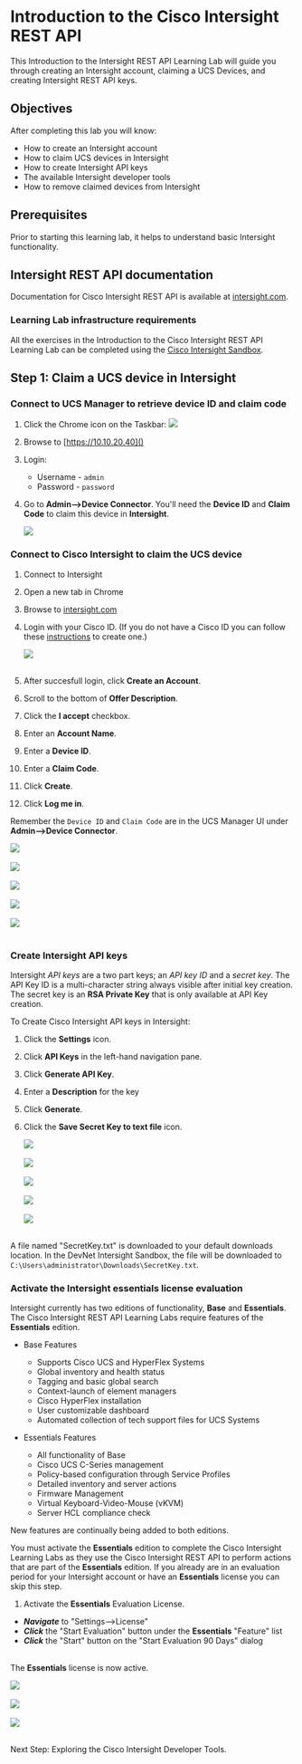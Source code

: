 # Introduction to the Cisco Intersight REST API

This Introduction to the Intersight REST API Learning Lab will guide you through creating an Intersight account, claiming a UCS Devices, and creating Intersight REST API keys.

## Objectives

After completing this lab you will know:

- How to create an Intersight account
- How to claim UCS devices in Intersight
- How to create Intersight API keys
- The available Intersight developer tools
- How to remove claimed devices from Intersight

## Prerequisites
Prior to starting this learning lab, it helps to understand basic Intersight functionality.

## Intersight REST API documentation
Documentation for Cisco Intersight REST API is available at  [intersight.com](https://intersight.com/apidocs/introduction/overview/).

### Learning Lab infrastructure requirements
All the exercises in the Introduction to the Cisco Intersight REST API Learning Lab can be completed using the [Cisco Intersight Sandbox](https://devnetsandbox.cisco.com/RM/Diagram/Index/a63216d2-e891-4856-9f27-309ca61ec862?diagramType=Topology).

## Step 1: Claim a UCS device in Intersight

### Connect to UCS Manager to retrieve device ID and claim code
1. Click the Chrome icon on the Taskbar: ![](assets/images/image-01.jpg)
1. Browse to [https://10.10.20.40]()
1. Login:
   - Username - `admin`
   - Password - `password`
1. Go to **Admin-->Device Connector**. You'll need the **Device ID** and **Claim Code** to claim this device in **Intersight**.

   ![](assets/images/image-02.jpg)

### Connect to Cisco Intersight to claim the UCS device
1. Connect to Intersight
1. Open a new tab in Chrome
1. Browse to [intersight.com]()
1. Login with your Cisco ID. (If you do not have a Cisco ID you can follow these [instructions](https://idreg.cloudapps.cisco.com/idreg/register.do) to create one.)

   ![](assets/images/image-03.jpg)<br/><br/>

1. After succesfull login, click **Create an Account**.
1. Scroll to the bottom of **Offer Description**.
1. Click the **I accept** checkbox.
1. Enter an **Account Name**.
1. Enter a **Device ID**. 
1. Enter a **Claim Code**.
1. Click **Create**.
1. Click **Log me in**.

Remember the `Device ID` and `Claim Code` are in the UCS Manager UI under **Admin-->Device Connector**.

  ![](assets/images/image-04.jpg)<br/><br/>
  ![](assets/images/image-05.jpg)<br/><br/>
  ![](assets/images/image-06.jpg)<br/><br/>
  ![](assets/images/image-07.jpg)<br/><br/>
  ![](assets/images/image-08.jpg)<br/><br/>

### Create Intersight API keys

Intersight *API keys* are a two part keys; an *API key ID* and a *secret key*. The API Key ID is a multi-character string always visible after initial key creation. The secret key is an **RSA Private Key** that is only available at API Key creation.

To Create Cisco Intersight API keys in Intersight:

1. Click the **Settings** icon.
1. Click **API Keys** in the left-hand navigation pane.
1. Click **Generate API Key**. 
1. Enter a **Description** for the key
1. Click **Generate**.
1. Click the **Save Secret Key to text file** icon.

    ![](assets/images/image-09.jpg)<br/><br/>
    ![](assets/images/image-10.jpg)<br/><br/>
    ![](assets/images/image-11.jpg)<br/><br/>
    ![](assets/images/image-12.jpg)<br/><br/>
    ![](assets/images/image-13.jpg)<br/><br/>

A file named "SecretKey.txt" is downloaded to your default downloads location. In the DevNet Intersight Sandbox, the file will be downloaded to `C:\Users\administrator\Downloads\SecretKey.txt`.

### Activate the Intersight essentials license evaluation

Intersight currently has two editions of functionality, **Base** and **Essentials**. The Cisco Intersight REST API Learning Labs require features of the **Essentials** edition.

- Base Features

    - Supports Cisco UCS and HyperFlex Systems
    - Global inventory and health status
    - Tagging and basic global search
    - Context-launch of element managers
    - Cisco HyperFlex installation
    - User customizable dashboard
    - Automated collection of tech support files for UCS Systems

- Essentials Features

    - All functionality of Base
    - Cisco UCS C-Series management
    - Policy-based configuration through Service Profiles
    - Detailed inventory and server actions
    - Firmware Management
    - Virtual Keyboard-Video-Mouse (vKVM)
    - Server HCL compliance check

New features are continually being added to both editions.

You must activate the **Essentials** edition to complete the Cisco Intersight Learning Labs as they use the Cisco Intersight REST API to perform actions that are part of the **Essentials** edition. If you already are in an evaluation period for your Intersight account or have an **Essentials** license you can skip this step.

1. Activate the **Essentials** Evaluation License.

  - ***Navigate*** to "Settings-->License"
  - ***Click*** the "Start Evaluation" button under the **Essentials** "Feature" list
  - ***Click*** the "Start" button on the "Start Evaluation 90 Days" dialog<br/><br/>

  The **Essentials** license is now active.

  ![](assets/images/image-20.jpg)<br/><br/>
  ![](assets/images/image-21.jpg)<br/><br/>
  ![](assets/images/image-22.jpg)<br/><br/>

Next Step: Exploring the Cisco Intersight Developer Tools.
